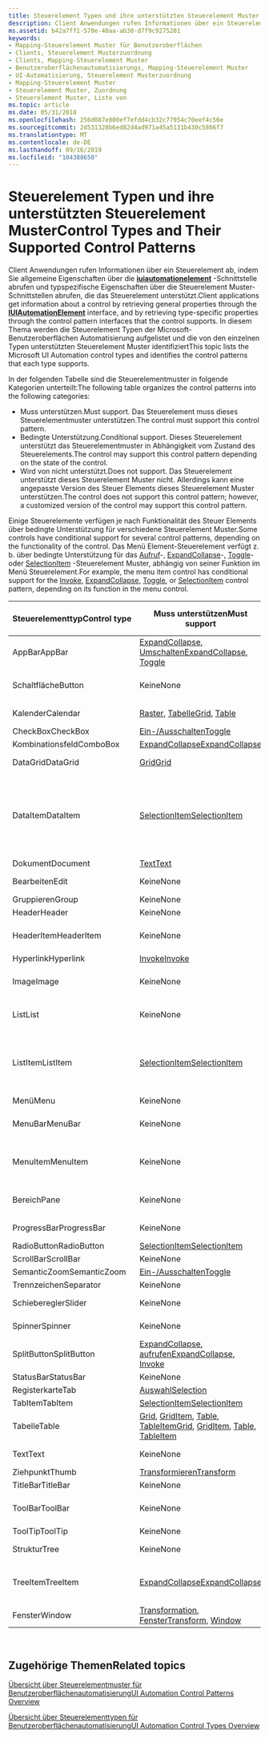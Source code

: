 ```yaml
---
title: Steuerelement Typen und ihre unterstützten Steuerelement Muster
description: Client Anwendungen rufen Informationen über ein Steuerelement ab, indem Sie allgemeine Eigenschaften über die iuiautomationelement-Schnittstelle abrufen und typspezifische Eigenschaften über die Steuerelement Muster-Schnittstellen abrufen, die das Steuerelement unterstützt.
ms.assetid: b42a7ff1-570e-40aa-ab30-d7f9c9275201
keywords:
- Mapping-Steuerelement Muster für Benutzeroberflächen
- Clients, Steuerelement Musterzuordnung
- Clients, Mapping-Steuerelement Muster
- Benutzeroberflächenautomatisierungs, Mapping-Steuerelement Muster
- UI-Automatisierung, Steuerelement Musterzuordnung
- Mapping-Steuerelement Muster
- Steuerelement Muster, Zuordnung
- Steuerelement Muster, Liste von
ms.topic: article
ms.date: 05/31/2018
ms.openlocfilehash: 256d087e800ef7efdd4cb32c77954c70eef4c56e
ms.sourcegitcommit: 2d531328b6ed82d4ad971a45a5131b430c5866f7
ms.translationtype: MT
ms.contentlocale: de-DE
ms.lasthandoff: 09/16/2019
ms.locfileid: "104388650"
---
```

# <a name="control-types-and-their-supported-control-patterns"></a><span data-ttu-id="b6fcd-111">Steuerelement Typen und ihre unterstützten Steuerelement Muster</span><span class="sxs-lookup"><span data-stu-id="b6fcd-111">Control Types and Their Supported Control Patterns</span></span>

<span data-ttu-id="b6fcd-112">Client Anwendungen rufen Informationen über ein Steuerelement ab, indem Sie allgemeine Eigenschaften über die [**iuiautomationelement**](/windows/desktop/api/UIAutomationClient/nn-uiautomationclient-iuiautomationelement) -Schnittstelle abrufen und typspezifische Eigenschaften über die Steuerelement Muster-Schnittstellen abrufen, die das Steuerelement unterstützt.</span><span class="sxs-lookup"><span data-stu-id="b6fcd-112">Client applications get information about a control by retrieving general properties through the [**IUIAutomationElement**](/windows/desktop/api/UIAutomationClient/nn-uiautomationclient-iuiautomationelement) interface, and by retrieving type-specific properties through the control pattern interfaces that the control supports.</span></span> <span data-ttu-id="b6fcd-113">In diesem Thema werden die Steuerelement Typen der Microsoft-Benutzeroberflächen Automatisierung aufgelistet und die von den einzelnen Typen unterstützten Steuerelement Muster identifiziert</span><span class="sxs-lookup"><span data-stu-id="b6fcd-113">This topic lists the Microsoft UI Automation control types and identifies the control patterns that each type supports.</span></span>

<span data-ttu-id="b6fcd-114">In der folgenden Tabelle sind die Steuerelementmuster in folgende Kategorien unterteilt:</span><span class="sxs-lookup"><span data-stu-id="b6fcd-114">The following table organizes the control patterns into the following categories:</span></span>

-   <span data-ttu-id="b6fcd-115">Muss unterstützen.</span><span class="sxs-lookup"><span data-stu-id="b6fcd-115">Must support.</span></span> <span data-ttu-id="b6fcd-116">Das Steuerelement muss dieses Steuerelementmuster unterstützen.</span><span class="sxs-lookup"><span data-stu-id="b6fcd-116">The control must support this control pattern.</span></span>
-   <span data-ttu-id="b6fcd-117">Bedingte Unterstützung.</span><span class="sxs-lookup"><span data-stu-id="b6fcd-117">Conditional support.</span></span> <span data-ttu-id="b6fcd-118">Dieses Steuerelement unterstützt das Steuerelementmuster in Abhängigkeit vom Zustand des Steuerelements.</span><span class="sxs-lookup"><span data-stu-id="b6fcd-118">The control may support this control pattern depending on the state of the control.</span></span>
-   <span data-ttu-id="b6fcd-119">Wird von nicht unterstützt.</span><span class="sxs-lookup"><span data-stu-id="b6fcd-119">Does not support.</span></span> <span data-ttu-id="b6fcd-120">Das Steuerelement unterstützt dieses Steuerelement Muster nicht. Allerdings kann eine angepasste Version des Steuer Elements dieses Steuerelement Muster unterstützen.</span><span class="sxs-lookup"><span data-stu-id="b6fcd-120">The control does not support this control pattern; however, a customized version of the control may support this control pattern.</span></span>

<span data-ttu-id="b6fcd-121">Einige Steuerelemente verfügen je nach Funktionalität des Steuer Elements über bedingte Unterstützung für verschiedene Steuerelement Muster.</span><span class="sxs-lookup"><span data-stu-id="b6fcd-121">Some controls have conditional support for several control patterns, depending on the functionality of the control.</span></span> <span data-ttu-id="b6fcd-122">Das Menü Element-Steuerelement verfügt z. b. über bedingte Unterstützung für das [Aufruf](uiauto-implementinginvoke.md)-, [ExpandCollapse](uiauto-implementingexpandcollapse.md)-, [Toggle](uiauto-implementingtoggle.md)-oder [SelectionItem](uiauto-implementingselectionitem.md) -Steuerelement Muster, abhängig von seiner Funktion im Menü Steuerelement.</span><span class="sxs-lookup"><span data-stu-id="b6fcd-122">For example, the menu item control has conditional support for the [Invoke](uiauto-implementinginvoke.md), [ExpandCollapse](uiauto-implementingexpandcollapse.md), [Toggle](uiauto-implementingtoggle.md), or [SelectionItem](uiauto-implementingselectionitem.md) control pattern, depending on its function in the menu control.</span></span>



| <span data-ttu-id="b6fcd-123">Steuerelementtyp</span><span class="sxs-lookup"><span data-stu-id="b6fcd-123">Control type</span></span> | <span data-ttu-id="b6fcd-124">Muss unterstützen</span><span class="sxs-lookup"><span data-stu-id="b6fcd-124">Must support</span></span>                                                                                                                                                           | <span data-ttu-id="b6fcd-125">Bedingter Support</span><span class="sxs-lookup"><span data-stu-id="b6fcd-125">Conditional support</span></span>                                                                                                                                                                                                                                                                                                                               | <span data-ttu-id="b6fcd-126">Bietet keine Unterstützung für</span><span class="sxs-lookup"><span data-stu-id="b6fcd-126">Does not support</span></span>                                                                               |
|--------------|------------------------------------------------------------------------------------------------------------------------------------------------------------------------|---------------------------------------------------------------------------------------------------------------------------------------------------------------------------------------------------------------------------------------------------------------------------------------------------------------------------------------------------|------------------------------------------------------------------------------------------------|
| <span data-ttu-id="b6fcd-127">AppBar</span><span class="sxs-lookup"><span data-stu-id="b6fcd-127">AppBar</span></span>       | <span data-ttu-id="b6fcd-128">[ExpandCollapse](uiauto-implementingexpandcollapse.md), [Umschalten](uiauto-implementingtoggle.md)</span><span class="sxs-lookup"><span data-stu-id="b6fcd-128">[ExpandCollapse](uiauto-implementingexpandcollapse.md), [Toggle](uiauto-implementingtoggle.md)</span></span>                                                                       | <span data-ttu-id="b6fcd-129">Keine</span><span class="sxs-lookup"><span data-stu-id="b6fcd-129">None</span></span>                                                                                                                                                                                                                                                                                                                                              | [<span data-ttu-id="b6fcd-130">Invoke</span><span class="sxs-lookup"><span data-stu-id="b6fcd-130">Invoke</span></span>](uiauto-implementinginvoke.md)                                                        |
| <span data-ttu-id="b6fcd-131">Schaltfläche</span><span class="sxs-lookup"><span data-stu-id="b6fcd-131">Button</span></span>       | <span data-ttu-id="b6fcd-132">Keine</span><span class="sxs-lookup"><span data-stu-id="b6fcd-132">None</span></span>                                                                                                                                                                   | <span data-ttu-id="b6fcd-133">[ExpandCollapse](uiauto-implementingexpandcollapse.md), [aufrufen](uiauto-implementinginvoke.md), [Umschalten](uiauto-implementingtoggle.md)</span><span class="sxs-lookup"><span data-stu-id="b6fcd-133">[ExpandCollapse](uiauto-implementingexpandcollapse.md), [Invoke](uiauto-implementinginvoke.md), [Toggle](uiauto-implementingtoggle.md)</span></span>                                                                                                                                                                                                         | <span data-ttu-id="b6fcd-134">Keine</span><span class="sxs-lookup"><span data-stu-id="b6fcd-134">None</span></span>                                                                                           |
| <span data-ttu-id="b6fcd-135">Kalender</span><span class="sxs-lookup"><span data-stu-id="b6fcd-135">Calendar</span></span>     | <span data-ttu-id="b6fcd-136">[Raster](uiauto-implementinggrid.md), [Tabelle](uiauto-implementingtable.md)</span><span class="sxs-lookup"><span data-stu-id="b6fcd-136">[Grid](uiauto-implementinggrid.md), [Table](uiauto-implementingtable.md)</span></span>                                                                                             | <span data-ttu-id="b6fcd-137">[Scrollen](uiauto-implementingscroll.md), [Auswahl](uiauto-implementingselection.md)</span><span class="sxs-lookup"><span data-stu-id="b6fcd-137">[Scroll](uiauto-implementingscroll.md), [Selection](uiauto-implementingselection.md)</span></span>                                                                                                                                                                                                                                                            | [<span data-ttu-id="b6fcd-138">Wert</span><span class="sxs-lookup"><span data-stu-id="b6fcd-138">Value</span></span>](uiauto-implementingvalue.md)                                                          |
| <span data-ttu-id="b6fcd-139">CheckBox</span><span class="sxs-lookup"><span data-stu-id="b6fcd-139">CheckBox</span></span>     | [<span data-ttu-id="b6fcd-140">Ein-/Ausschalten</span><span class="sxs-lookup"><span data-stu-id="b6fcd-140">Toggle</span></span>](uiauto-implementingtoggle.md)                                                                                                                                | <span data-ttu-id="b6fcd-141">Keine</span><span class="sxs-lookup"><span data-stu-id="b6fcd-141">None</span></span>                                                                                                                                                                                                                                                                                                                                              | <span data-ttu-id="b6fcd-142">Keine</span><span class="sxs-lookup"><span data-stu-id="b6fcd-142">None</span></span>                                                                                           |
| <span data-ttu-id="b6fcd-143">Kombinationsfeld</span><span class="sxs-lookup"><span data-stu-id="b6fcd-143">ComboBox</span></span>     | [<span data-ttu-id="b6fcd-144">ExpandCollapse</span><span class="sxs-lookup"><span data-stu-id="b6fcd-144">ExpandCollapse</span></span>](uiauto-implementingexpandcollapse.md)                                                                                                                | <span data-ttu-id="b6fcd-145">[Auswahl](uiauto-implementingselection.md), [Wert](uiauto-implementingvalue.md)</span><span class="sxs-lookup"><span data-stu-id="b6fcd-145">[Selection](uiauto-implementingselection.md), [Value](uiauto-implementingvalue.md)</span></span>                                                                                                                                                                                                                                                              | [<span data-ttu-id="b6fcd-146">Scrollen</span><span class="sxs-lookup"><span data-stu-id="b6fcd-146">Scroll</span></span>](uiauto-implementingscroll.md)                                                        |
| <span data-ttu-id="b6fcd-147">DataGrid</span><span class="sxs-lookup"><span data-stu-id="b6fcd-147">DataGrid</span></span>     | [<span data-ttu-id="b6fcd-148">Grid</span><span class="sxs-lookup"><span data-stu-id="b6fcd-148">Grid</span></span>](uiauto-implementinggrid.md)                                                                                                                                    | <span data-ttu-id="b6fcd-149">[Scroll](uiauto-implementingscroll.md), [Auswahl](uiauto-implementingselection.md), [Tabelle](uiauto-implementingtable.md)</span><span class="sxs-lookup"><span data-stu-id="b6fcd-149">[Scroll](uiauto-implementingscroll.md), [Selection](uiauto-implementingselection.md), [Table](uiauto-implementingtable.md)</span></span>                                                                                                                                                                                                                     | <span data-ttu-id="b6fcd-150">Keine</span><span class="sxs-lookup"><span data-stu-id="b6fcd-150">None</span></span>                                                                                           |
| <span data-ttu-id="b6fcd-151">DataItem</span><span class="sxs-lookup"><span data-stu-id="b6fcd-151">DataItem</span></span>     | [<span data-ttu-id="b6fcd-152">SelectionItem</span><span class="sxs-lookup"><span data-stu-id="b6fcd-152">SelectionItem</span></span>](uiauto-implementingselectionitem.md)                                                                                                                  | <span data-ttu-id="b6fcd-153">[Customnavigation](uiauto-implementingcustomnavigation.md), [ExpandCollapse](uiauto-implementingexpandcollapse.md), [GridItem](uiauto-implementinggriditem.md), [ScrollItem](uiauto-implementingscrollitem.md), [TableItem](uiauto-implementingtableitem.md), [Umschalten](uiauto-implementingtoggle.md), [Wert](uiauto-implementingvalue.md)</span><span class="sxs-lookup"><span data-stu-id="b6fcd-153">[CustomNavigation](uiauto-implementingcustomnavigation.md), [ExpandCollapse](uiauto-implementingexpandcollapse.md), [GridItem](uiauto-implementinggriditem.md), [ScrollItem](uiauto-implementingscrollitem.md), [TableItem](uiauto-implementingtableitem.md), [Toggle](uiauto-implementingtoggle.md), [Value](uiauto-implementingvalue.md)</span></span> | <span data-ttu-id="b6fcd-154">Keine</span><span class="sxs-lookup"><span data-stu-id="b6fcd-154">None</span></span>                                                                                           |
| <span data-ttu-id="b6fcd-155">Dokument</span><span class="sxs-lookup"><span data-stu-id="b6fcd-155">Document</span></span>     | [<span data-ttu-id="b6fcd-156">Text</span><span class="sxs-lookup"><span data-stu-id="b6fcd-156">Text</span></span>](uiauto-about-text-and-textrange-patterns.md)                                                                                                                   | <span data-ttu-id="b6fcd-157">[Scrollen](uiauto-implementingscroll.md), [Wert](uiauto-implementingvalue.md)</span><span class="sxs-lookup"><span data-stu-id="b6fcd-157">[Scroll](uiauto-implementingscroll.md), [Value](uiauto-implementingvalue.md)</span></span>                                                                                                                                                                                                                                                                    | <span data-ttu-id="b6fcd-158">Keine</span><span class="sxs-lookup"><span data-stu-id="b6fcd-158">None</span></span>                                                                                           |
| <span data-ttu-id="b6fcd-159">Bearbeiten</span><span class="sxs-lookup"><span data-stu-id="b6fcd-159">Edit</span></span>         | <span data-ttu-id="b6fcd-160">Keine</span><span class="sxs-lookup"><span data-stu-id="b6fcd-160">None</span></span>                                                                                                                                                                   | <span data-ttu-id="b6fcd-161">[RangeValue](uiauto-implementingrangevalue.md), [Text](uiauto-about-text-and-textrange-patterns.md), [Wert](uiauto-implementingvalue.md)</span><span class="sxs-lookup"><span data-stu-id="b6fcd-161">[RangeValue](uiauto-implementingrangevalue.md), [Text](uiauto-about-text-and-textrange-patterns.md), [Value](uiauto-implementingvalue.md)</span></span>                                                                                                                                                                                                      | <span data-ttu-id="b6fcd-162">Keine</span><span class="sxs-lookup"><span data-stu-id="b6fcd-162">None</span></span>                                                                                           |
| <span data-ttu-id="b6fcd-163">Gruppieren</span><span class="sxs-lookup"><span data-stu-id="b6fcd-163">Group</span></span>        | <span data-ttu-id="b6fcd-164">Keine</span><span class="sxs-lookup"><span data-stu-id="b6fcd-164">None</span></span>                                                                                                                                                                   | [<span data-ttu-id="b6fcd-165">ExpandCollapse</span><span class="sxs-lookup"><span data-stu-id="b6fcd-165">ExpandCollapse</span></span>](uiauto-implementingexpandcollapse.md)                                                                                                                                                                                                                                                                                           | <span data-ttu-id="b6fcd-166">Keine</span><span class="sxs-lookup"><span data-stu-id="b6fcd-166">None</span></span>                                                                                           |
| <span data-ttu-id="b6fcd-167">Header</span><span class="sxs-lookup"><span data-stu-id="b6fcd-167">Header</span></span>       | <span data-ttu-id="b6fcd-168">Keine</span><span class="sxs-lookup"><span data-stu-id="b6fcd-168">None</span></span>                                                                                                                                                                   | [<span data-ttu-id="b6fcd-169">Transformieren</span><span class="sxs-lookup"><span data-stu-id="b6fcd-169">Transform</span></span>](uiauto-implementingtransform.md)                                                                                                                                                                                                                                                                                                     | <span data-ttu-id="b6fcd-170">Keine</span><span class="sxs-lookup"><span data-stu-id="b6fcd-170">None</span></span>                                                                                           |
| <span data-ttu-id="b6fcd-171">HeaderItem</span><span class="sxs-lookup"><span data-stu-id="b6fcd-171">HeaderItem</span></span>   | <span data-ttu-id="b6fcd-172">Keine</span><span class="sxs-lookup"><span data-stu-id="b6fcd-172">None</span></span>                                                                                                                                                                   | <span data-ttu-id="b6fcd-173">[Customnavigation](uiauto-implementingcustomnavigation.md), [aufrufen](uiauto-implementinginvoke.md), [transformieren](uiauto-implementingtransform.md)</span><span class="sxs-lookup"><span data-stu-id="b6fcd-173">[CustomNavigation](uiauto-implementingcustomnavigation.md), [Invoke](uiauto-implementinginvoke.md), [Transform](uiauto-implementingtransform.md)</span></span>                                                                                                                                                                                               | <span data-ttu-id="b6fcd-174">Keine</span><span class="sxs-lookup"><span data-stu-id="b6fcd-174">None</span></span>                                                                                           |
| <span data-ttu-id="b6fcd-175">Hyperlink</span><span class="sxs-lookup"><span data-stu-id="b6fcd-175">Hyperlink</span></span>    | [<span data-ttu-id="b6fcd-176">Invoke</span><span class="sxs-lookup"><span data-stu-id="b6fcd-176">Invoke</span></span>](uiauto-implementinginvoke.md)                                                                                                                                | [<span data-ttu-id="b6fcd-177">Wert</span><span class="sxs-lookup"><span data-stu-id="b6fcd-177">Value</span></span>](uiauto-implementingvalue.md)                                                                                                                                                                                                                                                                                                             | <span data-ttu-id="b6fcd-178">Keine</span><span class="sxs-lookup"><span data-stu-id="b6fcd-178">None</span></span>                                                                                           |
| <span data-ttu-id="b6fcd-179">Image</span><span class="sxs-lookup"><span data-stu-id="b6fcd-179">Image</span></span>        | <span data-ttu-id="b6fcd-180">Keine</span><span class="sxs-lookup"><span data-stu-id="b6fcd-180">None</span></span>                                                                                                                                                                   | <span data-ttu-id="b6fcd-181">[GridItem](uiauto-implementinggriditem.md), [TableItem](uiauto-implementingtableitem.md)</span><span class="sxs-lookup"><span data-stu-id="b6fcd-181">[GridItem](uiauto-implementinggriditem.md), [TableItem](uiauto-implementingtableitem.md)</span></span>                                                                                                                                                                                                                                                        | <span data-ttu-id="b6fcd-182">[Aufrufen](uiauto-implementinginvoke.md), [SelectionItem](uiauto-implementingselectionitem.md)</span><span class="sxs-lookup"><span data-stu-id="b6fcd-182">[Invoke](uiauto-implementinginvoke.md), [SelectionItem](uiauto-implementingselectionitem.md)</span></span> |
| <span data-ttu-id="b6fcd-183">List</span><span class="sxs-lookup"><span data-stu-id="b6fcd-183">List</span></span>         | <span data-ttu-id="b6fcd-184">Keine</span><span class="sxs-lookup"><span data-stu-id="b6fcd-184">None</span></span>                                                                                                                                                                   | <span data-ttu-id="b6fcd-185">[Raster](uiauto-implementinggrid.md), [MultipleView](uiauto-implementingmultipleview.md), [Scroll](uiauto-implementingscroll.md), [Auswahl](uiauto-implementingselection.md)</span><span class="sxs-lookup"><span data-stu-id="b6fcd-185">[Grid](uiauto-implementinggrid.md), [MultipleView](uiauto-implementingmultipleview.md), [Scroll](uiauto-implementingscroll.md), [Selection](uiauto-implementingselection.md)</span></span>                                                                                                                                                                  | [<span data-ttu-id="b6fcd-186">Table</span><span class="sxs-lookup"><span data-stu-id="b6fcd-186">Table</span></span>](uiauto-implementingtable.md)                                                          |
| <span data-ttu-id="b6fcd-187">ListItem</span><span class="sxs-lookup"><span data-stu-id="b6fcd-187">ListItem</span></span>     | [<span data-ttu-id="b6fcd-188">SelectionItem</span><span class="sxs-lookup"><span data-stu-id="b6fcd-188">SelectionItem</span></span>](uiauto-implementingselectionitem.md)                                                                                                                  | <span data-ttu-id="b6fcd-189">[Customnavigation](uiauto-implementingcustomnavigation.md), [ExpandCollapse](uiauto-implementingexpandcollapse.md), [GridItem](uiauto-implementinggriditem.md), [aufrufen](uiauto-implementinginvoke.md), [ScrollItem](uiauto-implementingscrollitem.md), [Umschalten](uiauto-implementingtoggle.md), [Wert](uiauto-implementingvalue.md)</span><span class="sxs-lookup"><span data-stu-id="b6fcd-189">[CustomNavigation](uiauto-implementingcustomnavigation.md), [ExpandCollapse](uiauto-implementingexpandcollapse.md), [GridItem](uiauto-implementinggriditem.md), [Invoke](uiauto-implementinginvoke.md), [ScrollItem](uiauto-implementingscrollitem.md), [Toggle](uiauto-implementingtoggle.md), [Value](uiauto-implementingvalue.md)</span></span>       | <span data-ttu-id="b6fcd-190">Keine</span><span class="sxs-lookup"><span data-stu-id="b6fcd-190">None</span></span>                                                                                           |
| <span data-ttu-id="b6fcd-191">Menü</span><span class="sxs-lookup"><span data-stu-id="b6fcd-191">Menu</span></span>         | <span data-ttu-id="b6fcd-192">Keine</span><span class="sxs-lookup"><span data-stu-id="b6fcd-192">None</span></span>                                                                                                                                                                   | <span data-ttu-id="b6fcd-193">Keine</span><span class="sxs-lookup"><span data-stu-id="b6fcd-193">None</span></span>                                                                                                                                                                                                                                                                                                                                              | <span data-ttu-id="b6fcd-194">Keine</span><span class="sxs-lookup"><span data-stu-id="b6fcd-194">None</span></span>                                                                                           |
| <span data-ttu-id="b6fcd-195">MenuBar</span><span class="sxs-lookup"><span data-stu-id="b6fcd-195">MenuBar</span></span>      | <span data-ttu-id="b6fcd-196">Keine</span><span class="sxs-lookup"><span data-stu-id="b6fcd-196">None</span></span>                                                                                                                                                                   | <span data-ttu-id="b6fcd-197">[Andocken](uiauto-implementingdock.md), [ExpandCollapse](uiauto-implementingexpandcollapse.md), [transformieren](uiauto-implementingtransform.md)</span><span class="sxs-lookup"><span data-stu-id="b6fcd-197">[Dock](uiauto-implementingdock.md), [ExpandCollapse](uiauto-implementingexpandcollapse.md), [Transform](uiauto-implementingtransform.md)</span></span>                                                                                                                                                                                                       | <span data-ttu-id="b6fcd-198">Keine</span><span class="sxs-lookup"><span data-stu-id="b6fcd-198">None</span></span>                                                                                           |
| <span data-ttu-id="b6fcd-199">MenuItem</span><span class="sxs-lookup"><span data-stu-id="b6fcd-199">MenuItem</span></span>     | <span data-ttu-id="b6fcd-200">Keine</span><span class="sxs-lookup"><span data-stu-id="b6fcd-200">None</span></span>                                                                                                                                                                   | <span data-ttu-id="b6fcd-201">[ExpandCollapse](uiauto-implementingexpandcollapse.md), [aufrufen](uiauto-implementinginvoke.md), [SelectionItem](uiauto-implementingselectionitem.md), [Umschalten](uiauto-implementingtoggle.md)</span><span class="sxs-lookup"><span data-stu-id="b6fcd-201">[ExpandCollapse](uiauto-implementingexpandcollapse.md), [Invoke](uiauto-implementinginvoke.md), [SelectionItem](uiauto-implementingselectionitem.md), [Toggle](uiauto-implementingtoggle.md)</span></span>                                                                                                                                                  | <span data-ttu-id="b6fcd-202">Keine</span><span class="sxs-lookup"><span data-stu-id="b6fcd-202">None</span></span>                                                                                           |
| <span data-ttu-id="b6fcd-203">Bereich</span><span class="sxs-lookup"><span data-stu-id="b6fcd-203">Pane</span></span>         | <span data-ttu-id="b6fcd-204">Keine</span><span class="sxs-lookup"><span data-stu-id="b6fcd-204">None</span></span>                                                                                                                                                                   | <span data-ttu-id="b6fcd-205">[Andocken](uiauto-implementingdock.md), [Scrollen](uiauto-implementingscroll.md), [transformieren](uiauto-implementingtransform.md)</span><span class="sxs-lookup"><span data-stu-id="b6fcd-205">[Dock](uiauto-implementingdock.md), [Scroll](uiauto-implementingscroll.md), [Transform](uiauto-implementingtransform.md)</span></span>                                                                                                                                                                                                                       | [<span data-ttu-id="b6fcd-206">Fenster</span><span class="sxs-lookup"><span data-stu-id="b6fcd-206">Window</span></span>](uiauto-implementingwindow.md)                                                        |
| <span data-ttu-id="b6fcd-207">ProgressBar</span><span class="sxs-lookup"><span data-stu-id="b6fcd-207">ProgressBar</span></span>  | <span data-ttu-id="b6fcd-208">Keine</span><span class="sxs-lookup"><span data-stu-id="b6fcd-208">None</span></span>                                                                                                                                                                   | <span data-ttu-id="b6fcd-209">[RangeValue](uiauto-implementingrangevalue.md), [Wert](uiauto-implementingvalue.md)</span><span class="sxs-lookup"><span data-stu-id="b6fcd-209">[RangeValue](uiauto-implementingrangevalue.md), [Value](uiauto-implementingvalue.md)</span></span>                                                                                                                                                                                                                                                            | <span data-ttu-id="b6fcd-210">Keine</span><span class="sxs-lookup"><span data-stu-id="b6fcd-210">None</span></span>                                                                                           |
| <span data-ttu-id="b6fcd-211">RadioButton</span><span class="sxs-lookup"><span data-stu-id="b6fcd-211">RadioButton</span></span>  | [<span data-ttu-id="b6fcd-212">SelectionItem</span><span class="sxs-lookup"><span data-stu-id="b6fcd-212">SelectionItem</span></span>](uiauto-implementingselectionitem.md)                                                                                                                  | <span data-ttu-id="b6fcd-213">Keine</span><span class="sxs-lookup"><span data-stu-id="b6fcd-213">None</span></span>                                                                                                                                                                                                                                                                                                                                              | [<span data-ttu-id="b6fcd-214">Ein-/Ausschalten</span><span class="sxs-lookup"><span data-stu-id="b6fcd-214">Toggle</span></span>](uiauto-implementingtoggle.md)                                                        |
| <span data-ttu-id="b6fcd-215">ScrollBar</span><span class="sxs-lookup"><span data-stu-id="b6fcd-215">ScrollBar</span></span>    | <span data-ttu-id="b6fcd-216">Keine</span><span class="sxs-lookup"><span data-stu-id="b6fcd-216">None</span></span>                                                                                                                                                                   | [<span data-ttu-id="b6fcd-217">RangeValue</span><span class="sxs-lookup"><span data-stu-id="b6fcd-217">RangeValue</span></span>](uiauto-implementingrangevalue.md)                                                                                                                                                                                                                                                                                                   | [<span data-ttu-id="b6fcd-218">Scrollen</span><span class="sxs-lookup"><span data-stu-id="b6fcd-218">Scroll</span></span>](uiauto-implementingscroll.md)                                                        |
| <span data-ttu-id="b6fcd-219">SemanticZoom</span><span class="sxs-lookup"><span data-stu-id="b6fcd-219">SemanticZoom</span></span> | [<span data-ttu-id="b6fcd-220">Ein-/Ausschalten</span><span class="sxs-lookup"><span data-stu-id="b6fcd-220">Toggle</span></span>](uiauto-implementingtoggle.md)                                                                                                                                | <span data-ttu-id="b6fcd-221">Keine</span><span class="sxs-lookup"><span data-stu-id="b6fcd-221">None</span></span>                                                                                                                                                                                                                                                                                                                                              | <span data-ttu-id="b6fcd-222">Keine</span><span class="sxs-lookup"><span data-stu-id="b6fcd-222">None</span></span>                                                                                           |
| <span data-ttu-id="b6fcd-223">Trennzeichen</span><span class="sxs-lookup"><span data-stu-id="b6fcd-223">Separator</span></span>    | <span data-ttu-id="b6fcd-224">Keine</span><span class="sxs-lookup"><span data-stu-id="b6fcd-224">None</span></span>                                                                                                                                                                   | <span data-ttu-id="b6fcd-225">Keine</span><span class="sxs-lookup"><span data-stu-id="b6fcd-225">None</span></span>                                                                                                                                                                                                                                                                                                                                              | <span data-ttu-id="b6fcd-226">Keine</span><span class="sxs-lookup"><span data-stu-id="b6fcd-226">None</span></span>                                                                                           |
| <span data-ttu-id="b6fcd-227">Schieberegler</span><span class="sxs-lookup"><span data-stu-id="b6fcd-227">Slider</span></span>       | <span data-ttu-id="b6fcd-228">Keine</span><span class="sxs-lookup"><span data-stu-id="b6fcd-228">None</span></span>                                                                                                                                                                   | <span data-ttu-id="b6fcd-229">[RangeValue](uiauto-implementingrangevalue.md), [Auswahl](uiauto-implementingselection.md), [Wert](uiauto-implementingvalue.md)</span><span class="sxs-lookup"><span data-stu-id="b6fcd-229">[RangeValue](uiauto-implementingrangevalue.md), [Selection](uiauto-implementingselection.md), [Value](uiauto-implementingvalue.md)</span></span>                                                                                                                                                                                                             | <span data-ttu-id="b6fcd-230">Keine</span><span class="sxs-lookup"><span data-stu-id="b6fcd-230">None</span></span>                                                                                           |
| <span data-ttu-id="b6fcd-231">Spinner</span><span class="sxs-lookup"><span data-stu-id="b6fcd-231">Spinner</span></span>      | <span data-ttu-id="b6fcd-232">Keine</span><span class="sxs-lookup"><span data-stu-id="b6fcd-232">None</span></span>                                                                                                                                                                   | <span data-ttu-id="b6fcd-233">[RangeValue](uiauto-implementingrangevalue.md), [Auswahl](uiauto-implementingselection.md), [Wert](uiauto-implementingvalue.md)</span><span class="sxs-lookup"><span data-stu-id="b6fcd-233">[RangeValue](uiauto-implementingrangevalue.md), [Selection](uiauto-implementingselection.md), [Value](uiauto-implementingvalue.md)</span></span>                                                                                                                                                                                                             | <span data-ttu-id="b6fcd-234">Keine</span><span class="sxs-lookup"><span data-stu-id="b6fcd-234">None</span></span>                                                                                           |
| <span data-ttu-id="b6fcd-235">SplitButton</span><span class="sxs-lookup"><span data-stu-id="b6fcd-235">SplitButton</span></span>  | <span data-ttu-id="b6fcd-236">[ExpandCollapse](uiauto-implementingexpandcollapse.md), [aufrufen](uiauto-implementinginvoke.md)</span><span class="sxs-lookup"><span data-stu-id="b6fcd-236">[ExpandCollapse](uiauto-implementingexpandcollapse.md), [Invoke](uiauto-implementinginvoke.md)</span></span>                                                                       | <span data-ttu-id="b6fcd-237">Keine</span><span class="sxs-lookup"><span data-stu-id="b6fcd-237">None</span></span>                                                                                                                                                                                                                                                                                                                                              | <span data-ttu-id="b6fcd-238">Keine</span><span class="sxs-lookup"><span data-stu-id="b6fcd-238">None</span></span>                                                                                           |
| <span data-ttu-id="b6fcd-239">StatusBar</span><span class="sxs-lookup"><span data-stu-id="b6fcd-239">StatusBar</span></span>    | <span data-ttu-id="b6fcd-240">Keine</span><span class="sxs-lookup"><span data-stu-id="b6fcd-240">None</span></span>                                                                                                                                                                   | [<span data-ttu-id="b6fcd-241">Grid</span><span class="sxs-lookup"><span data-stu-id="b6fcd-241">Grid</span></span>](uiauto-implementinggrid.md)                                                                                                                                                                                                                                                                                                               | <span data-ttu-id="b6fcd-242">Keine</span><span class="sxs-lookup"><span data-stu-id="b6fcd-242">None</span></span>                                                                                           |
| <span data-ttu-id="b6fcd-243">Registerkarte</span><span class="sxs-lookup"><span data-stu-id="b6fcd-243">Tab</span></span>          | [<span data-ttu-id="b6fcd-244">Auswahl</span><span class="sxs-lookup"><span data-stu-id="b6fcd-244">Selection</span></span>](uiauto-implementingselection.md)                                                                                                                          | [<span data-ttu-id="b6fcd-245">Scrollen</span><span class="sxs-lookup"><span data-stu-id="b6fcd-245">Scroll</span></span>](uiauto-implementingscroll.md)                                                                                                                                                                                                                                                                                                           | <span data-ttu-id="b6fcd-246">Keine</span><span class="sxs-lookup"><span data-stu-id="b6fcd-246">None</span></span>                                                                                           |
| <span data-ttu-id="b6fcd-247">TabItem</span><span class="sxs-lookup"><span data-stu-id="b6fcd-247">TabItem</span></span>      | [<span data-ttu-id="b6fcd-248">SelectionItem</span><span class="sxs-lookup"><span data-stu-id="b6fcd-248">SelectionItem</span></span>](uiauto-implementingselectionitem.md)                                                                                                                  | <span data-ttu-id="b6fcd-249">Keine</span><span class="sxs-lookup"><span data-stu-id="b6fcd-249">None</span></span>                                                                                                                                                                                                                                                                                                                                              | [<span data-ttu-id="b6fcd-250">Invoke</span><span class="sxs-lookup"><span data-stu-id="b6fcd-250">Invoke</span></span>](uiauto-implementinginvoke.md)                                                        |
| <span data-ttu-id="b6fcd-251">Tabelle</span><span class="sxs-lookup"><span data-stu-id="b6fcd-251">Table</span></span>        | <span data-ttu-id="b6fcd-252">[Grid](uiauto-implementinggrid.md), [GridItem](uiauto-implementinggriditem.md), [Table](uiauto-implementingtable.md), [TableItem](uiauto-implementingtableitem.md)</span><span class="sxs-lookup"><span data-stu-id="b6fcd-252">[Grid](uiauto-implementinggrid.md), [GridItem](uiauto-implementinggriditem.md), [Table](uiauto-implementingtable.md), [TableItem](uiauto-implementingtableitem.md)</span></span> | <span data-ttu-id="b6fcd-253">Keine</span><span class="sxs-lookup"><span data-stu-id="b6fcd-253">None</span></span>                                                                                                                                                                                                                                                                                                                                              | <span data-ttu-id="b6fcd-254">Keine</span><span class="sxs-lookup"><span data-stu-id="b6fcd-254">None</span></span>                                                                                           |
| <span data-ttu-id="b6fcd-255">Text</span><span class="sxs-lookup"><span data-stu-id="b6fcd-255">Text</span></span>         | <span data-ttu-id="b6fcd-256">Keine</span><span class="sxs-lookup"><span data-stu-id="b6fcd-256">None</span></span>                                                                                                                                                                   | <span data-ttu-id="b6fcd-257">[GridItem](uiauto-implementinggriditem.md), [TableItem](uiauto-implementingtableitem.md), [Text](uiauto-about-text-and-textrange-patterns.md)</span><span class="sxs-lookup"><span data-stu-id="b6fcd-257">[GridItem](uiauto-implementinggriditem.md), [TableItem](uiauto-implementingtableitem.md), [Text](uiauto-about-text-and-textrange-patterns.md)</span></span>                                                                                                                                                                                                  | [<span data-ttu-id="b6fcd-258">Wert</span><span class="sxs-lookup"><span data-stu-id="b6fcd-258">Value</span></span>](uiauto-implementingvalue.md)                                                          |
| <span data-ttu-id="b6fcd-259">Ziehpunkt</span><span class="sxs-lookup"><span data-stu-id="b6fcd-259">Thumb</span></span>        | [<span data-ttu-id="b6fcd-260">Transformieren</span><span class="sxs-lookup"><span data-stu-id="b6fcd-260">Transform</span></span>](uiauto-implementingtransform.md)                                                                                                                          | <span data-ttu-id="b6fcd-261">Keine</span><span class="sxs-lookup"><span data-stu-id="b6fcd-261">None</span></span>                                                                                                                                                                                                                                                                                                                                              | <span data-ttu-id="b6fcd-262">Keine</span><span class="sxs-lookup"><span data-stu-id="b6fcd-262">None</span></span>                                                                                           |
| <span data-ttu-id="b6fcd-263">TitleBar</span><span class="sxs-lookup"><span data-stu-id="b6fcd-263">TitleBar</span></span>     | <span data-ttu-id="b6fcd-264">Keine</span><span class="sxs-lookup"><span data-stu-id="b6fcd-264">None</span></span>                                                                                                                                                                   | <span data-ttu-id="b6fcd-265">Keine</span><span class="sxs-lookup"><span data-stu-id="b6fcd-265">None</span></span>                                                                                                                                                                                                                                                                                                                                              | <span data-ttu-id="b6fcd-266">Keine</span><span class="sxs-lookup"><span data-stu-id="b6fcd-266">None</span></span>                                                                                           |
| <span data-ttu-id="b6fcd-267">ToolBar</span><span class="sxs-lookup"><span data-stu-id="b6fcd-267">ToolBar</span></span>      | <span data-ttu-id="b6fcd-268">Keine</span><span class="sxs-lookup"><span data-stu-id="b6fcd-268">None</span></span>                                                                                                                                                                   | <span data-ttu-id="b6fcd-269">[Andocken](uiauto-implementingdock.md), [ExpandCollapse](uiauto-implementingexpandcollapse.md), [transformieren](uiauto-implementingtransform.md)</span><span class="sxs-lookup"><span data-stu-id="b6fcd-269">[Dock](uiauto-implementingdock.md), [ExpandCollapse](uiauto-implementingexpandcollapse.md), [Transform](uiauto-implementingtransform.md)</span></span>                                                                                                                                                                                                       | <span data-ttu-id="b6fcd-270">Keine</span><span class="sxs-lookup"><span data-stu-id="b6fcd-270">None</span></span>                                                                                           |
| <span data-ttu-id="b6fcd-271">ToolTip</span><span class="sxs-lookup"><span data-stu-id="b6fcd-271">ToolTip</span></span>      | <span data-ttu-id="b6fcd-272">Keine</span><span class="sxs-lookup"><span data-stu-id="b6fcd-272">None</span></span>                                                                                                                                                                   | <span data-ttu-id="b6fcd-273">[Text](uiauto-about-text-and-textrange-patterns.md), [Fenster](uiauto-implementingwindow.md)</span><span class="sxs-lookup"><span data-stu-id="b6fcd-273">[Text](uiauto-about-text-and-textrange-patterns.md), [Window](uiauto-implementingwindow.md)</span></span>                                                                                                                                                                                                                                                     | <span data-ttu-id="b6fcd-274">Keine</span><span class="sxs-lookup"><span data-stu-id="b6fcd-274">None</span></span>                                                                                           |
| <span data-ttu-id="b6fcd-275">Struktur</span><span class="sxs-lookup"><span data-stu-id="b6fcd-275">Tree</span></span>         | <span data-ttu-id="b6fcd-276">Keine</span><span class="sxs-lookup"><span data-stu-id="b6fcd-276">None</span></span>                                                                                                                                                                   | <span data-ttu-id="b6fcd-277">[Scrollen](uiauto-implementingscroll.md), [Auswahl](uiauto-implementingselection.md)</span><span class="sxs-lookup"><span data-stu-id="b6fcd-277">[Scroll](uiauto-implementingscroll.md), [Selection](uiauto-implementingselection.md)</span></span>                                                                                                                                                                                                                                                            | <span data-ttu-id="b6fcd-278">Keine</span><span class="sxs-lookup"><span data-stu-id="b6fcd-278">None</span></span>                                                                                           |
| <span data-ttu-id="b6fcd-279">TreeItem</span><span class="sxs-lookup"><span data-stu-id="b6fcd-279">TreeItem</span></span>     | [<span data-ttu-id="b6fcd-280">ExpandCollapse</span><span class="sxs-lookup"><span data-stu-id="b6fcd-280">ExpandCollapse</span></span>](uiauto-implementingexpandcollapse.md)                                                                                                                | <span data-ttu-id="b6fcd-281">[Aufrufen](uiauto-implementinginvoke.md), [ScrollItem](uiauto-implementingscrollitem.md), [SelectionItem](uiauto-implementingselectionitem.md), [Umschalten](uiauto-implementingtoggle.md)</span><span class="sxs-lookup"><span data-stu-id="b6fcd-281">[Invoke](uiauto-implementinginvoke.md), [ScrollItem](uiauto-implementingscrollitem.md), [SelectionItem](uiauto-implementingselectionitem.md), [Toggle](uiauto-implementingtoggle.md)</span></span>                                                                                                                                                          | <span data-ttu-id="b6fcd-282">Keine</span><span class="sxs-lookup"><span data-stu-id="b6fcd-282">None</span></span>                                                                                           |
| <span data-ttu-id="b6fcd-283">Fenster</span><span class="sxs-lookup"><span data-stu-id="b6fcd-283">Window</span></span>       | <span data-ttu-id="b6fcd-284">[Transformation](uiauto-implementingtransform.md), [Fenster](uiauto-implementingwindow.md)</span><span class="sxs-lookup"><span data-stu-id="b6fcd-284">[Transform](uiauto-implementingtransform.md), [Window](uiauto-implementingwindow.md)</span></span>                                                                                 | [<span data-ttu-id="b6fcd-285">Andocken</span><span class="sxs-lookup"><span data-stu-id="b6fcd-285">Dock</span></span>](uiauto-implementingdock.md)                                                                                                                                                                                                                                                                                                               | <span data-ttu-id="b6fcd-286">Keine</span><span class="sxs-lookup"><span data-stu-id="b6fcd-286">None</span></span>                                                                                           |



 

## <a name="related-topics"></a><span data-ttu-id="b6fcd-287">Zugehörige Themen</span><span class="sxs-lookup"><span data-stu-id="b6fcd-287">Related topics</span></span>

<dl> <dt>

[<span data-ttu-id="b6fcd-288">Übersicht über Steuerelementmuster für Benutzeroberflächenautomatisierung</span><span class="sxs-lookup"><span data-stu-id="b6fcd-288">UI Automation Control Patterns Overview</span></span>](uiauto-controlpatternsoverview.md)
</dt> <dt>

[<span data-ttu-id="b6fcd-289">Übersicht über Steuerelementtypen für Benutzeroberflächenautomatisierung</span><span class="sxs-lookup"><span data-stu-id="b6fcd-289">UI Automation Control Types Overview</span></span>](uiauto-controltypesoverview.md)
</dt> </dl>

 

 




